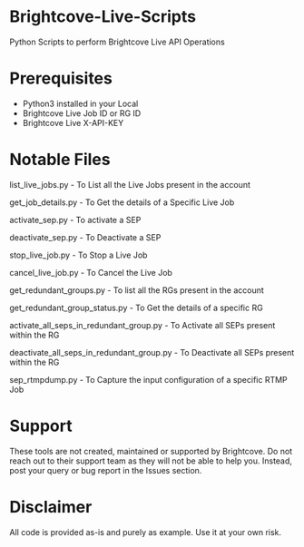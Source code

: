 # Brightcove-Live-Scripts
Python Scripts to perform Brightcove Live API Operations

# Prerequisites 

- Python3 installed in your Local
- Brightcove Live Job ID or RG ID
- Brightcove Live X-API-KEY

# Notable Files

list_live_jobs.py - To List all the Live Jobs present in the account

get_job_details.py - To Get the details of a Specific Live Job

activate_sep.py - To activate a SEP

deactivate_sep.py - To Deactivate a SEP

stop_live_job.py - To Stop a Live Job

cancel_live_job.py - To Cancel the Live Job

get_redundant_groups.py - To list all the RGs present in the account

get_redundant_group_status.py - To Get the details of a specific RG

activate_all_seps_in_redundant_group.py - To Activate all SEPs present within the RG

deactivate_all_seps_in_redundant_group.py - To Deactivate all SEPs present within the RG

sep_rtmpdump.py - To Capture the input configuration of a specific RTMP Job

# Support
These tools are not created, maintained or supported by Brightcove. Do not reach out to their support team as they will not be able to help you. Instead, post your query or bug report in the Issues section.

# Disclaimer 
All code is provided as-is and purely as example. Use it at your own risk.

